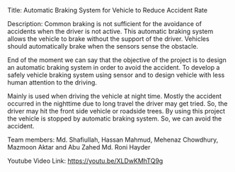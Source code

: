 Title: Automatic Braking System for Vehicle to Reduce Accident Rate

Description:
Common braking is not sufficient for the avoidance of accidents when the driver is not active. This automatic braking system allows the vehicle to brake without the support of the driver. Vehicles should automatically brake when the sensors sense the obstacle. 

End of the moment we can say that the objective of the project is to design an automatic braking system in order to avoid the accident. To develop a safely vehicle braking system using sensor and to design vehicle with less human attention to the driving. 

Mainly is used when driving the vehicle at night time. Mostly the accident occurred in the nighttime due to long travel the driver may get tried. So, the driver may hit the front side vehicle or roadside trees. By using this project the vehicle is stopped by automatic braking system. So, we can avoid the accident.

Team members: Md. Shafiullah, Hassan Mahmud, Mehenaz Chowdhury, Mazmoon Aktar and Abu Zahed Md. Roni Hayder 

Youtube Video Link: https://youtu.be/XLDwKMhTQ9g
